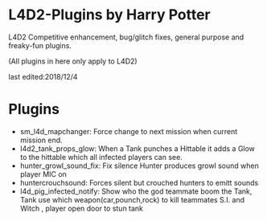 # L4D2-Plugins by Harry Potter
L4D2 Competitive enhancement, bug/glitch fixes, general purpose and freaky-fun plugins.

(All plugins in here only apply to L4D2) 

last edited:2018/12/4

# Plugins
* sm_l4d_mapchanger: Force change to next mission when current mission end.
* l4d2_tank_props_glow: When a Tank punches a Hittable it adds a Glow to the hittable which all infected players can see.
* hunter_growl_sound_fix: Fix silence Hunter produces growl sound when player MIC on
* huntercrouchsound: Forces silent but crouched hunters to emitt sounds
* l4d_pig_infected_notify: Show who the god teammate boom the Tank, Tank use which weapon(car,pounch,rock) to kill teammates S.I. and Witch , player open door to stun tank
